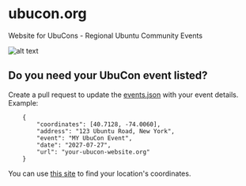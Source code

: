 # ubucon.org
Website for UbuCons - Regional Ubuntu Community Events

![alt text](https://github.com/aaronprisk/ubucon.org/blob/main/img/community.png)

## Do you need your UbuCon event listed?
Create a pull request to update the [events.json](https://github.com/aaronprisk/ubucon.org/blob/main/events.json) with your event details. 
Example:
```
    {
        "coordinates": [40.7128, -74.0060],
        "address": "123 Ubuntu Road, New York",
        "event": "MY UbuCon Event",
        "date": "2027-07-27",
        "url": "your-ubucon-website.org"
    }
```
You can use [this site](https://www.latlong.net/) to find your location's coordinates.
